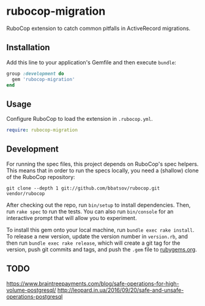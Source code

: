 # rubocop-migration

RuboCop extension to catch common pitfalls in ActiveRecord migrations.

## Installation

Add this line to your application's Gemfile and then execute `bundle`:

```ruby
group :development do
  gem 'rubocop-migration'
end
```

## Usage

Configure RuboCop to load the extension in `.rubocop.yml`.

```yaml
require: rubocop-migration
```

## Development

For running the spec files, this project depends on RuboCop's spec helpers. This means that in order to run the specs locally, you need a (shallow) clone of the RuboCop repository:

```
git clone --depth 1 git://github.com/bbatsov/rubocop.git vendor/rubocop
```

After checking out the repo, run `bin/setup` to install dependencies. Then, run `rake spec` to run the tests. You can also run `bin/console` for an interactive prompt that will allow you to experiment.

To install this gem onto your local machine, run `bundle exec rake install`. To release a new version, update the version number in `version.rb`, and then run `bundle exec rake release`, which will create a git tag for the version, push git commits and tags, and push the `.gem` file to [rubygems.org](https://rubygems.org).

## TODO

https://www.braintreepayments.com/blog/safe-operations-for-high-volume-postgresql/
http://leopard.in.ua/2016/09/20/safe-and-unsafe-operations-postgresql
